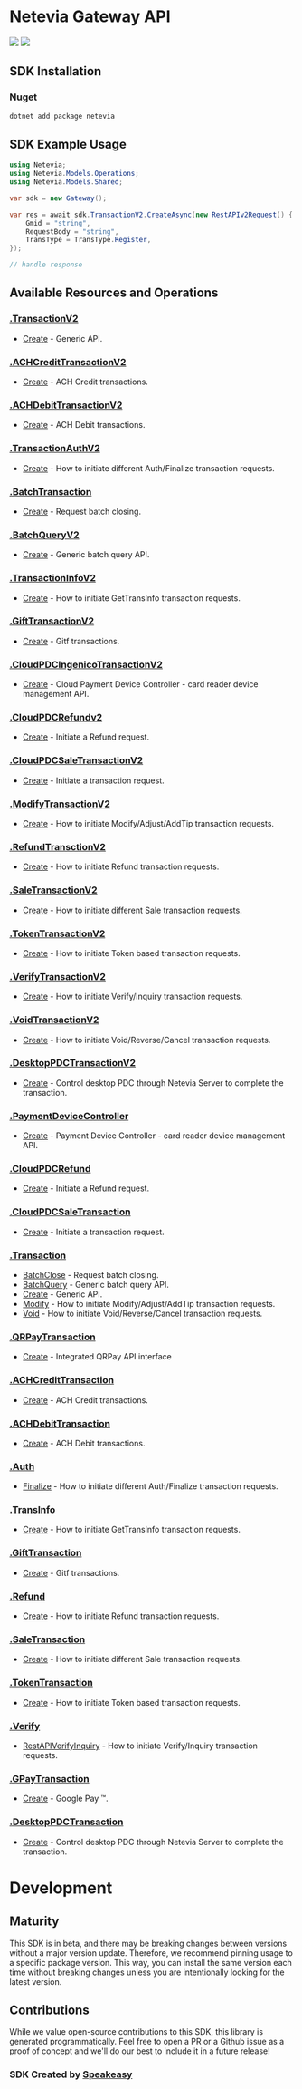 # Netevia Gateway API

<div align="left">
    <a href="https://speakeasyapi.dev/"><img src="https://custom-icon-badges.demolab.com/badge/-Built%20By%20Speakeasy-212015?style=for-the-badge&logoColor=FBE331&logo=speakeasy&labelColor=545454" /></a>
    <a href="https://github.com/speakeasy-sdks/netevia-csharp-sdk.git/actions"><img src="https://img.shields.io/github/actions/workflow/status/speakeasy-sdks/netevia-csharp-sdk/speakeasy_sdk_generation.yml?style=for-the-badge" /></a>
    
</div>

<!-- Start SDK Installation -->
## SDK Installation

### Nuget

```bash
dotnet add package netevia
```
<!-- End SDK Installation -->

## SDK Example Usage
<!-- Start SDK Example Usage -->
```csharp
using Netevia;
using Netevia.Models.Operations;
using Netevia.Models.Shared;

var sdk = new Gateway();

var res = await sdk.TransactionV2.CreateAsync(new RestAPIv2Request() {
    Gmid = "string",
    RequestBody = "string",
    TransType = TransType.Register,
});

// handle response
```
<!-- End SDK Example Usage -->

<!-- Start SDK Available Operations -->
## Available Resources and Operations


### [.TransactionV2](docs/sdks/transactionv2/README.md)

* [Create](docs/sdks/transactionv2/README.md#create) - Generic API.

### [.ACHCreditTransactionV2](docs/sdks/achcredittransactionv2/README.md)

* [Create](docs/sdks/achcredittransactionv2/README.md#create) - ACH Credit transactions.

### [.ACHDebitTransactionV2](docs/sdks/achdebittransactionv2/README.md)

* [Create](docs/sdks/achdebittransactionv2/README.md#create) - ACH Debit transactions.

### [.TransactionAuthV2](docs/sdks/transactionauthv2/README.md)

* [Create](docs/sdks/transactionauthv2/README.md#create) - How to initiate different Auth/Finalize transaction requests.

### [.BatchTransaction](docs/sdks/batchtransaction/README.md)

* [Create](docs/sdks/batchtransaction/README.md#create) - Request batch closing.

### [.BatchQueryV2](docs/sdks/batchqueryv2/README.md)

* [Create](docs/sdks/batchqueryv2/README.md#create) - Generic batch query API.

### [.TransactionInfoV2](docs/sdks/transactioninfov2/README.md)

* [Create](docs/sdks/transactioninfov2/README.md#create) - How to initiate GetTransInfo transaction requests.

### [.GiftTransactionV2](docs/sdks/gifttransactionv2/README.md)

* [Create](docs/sdks/gifttransactionv2/README.md#create) - Gitf transactions.

### [.CloudPDCIngenicoTransactionV2](docs/sdks/cloudpdcingenicotransactionv2/README.md)

* [Create](docs/sdks/cloudpdcingenicotransactionv2/README.md#create) - Cloud Payment Device Controller - card reader device management API.

### [.CloudPDCRefundv2](docs/sdks/cloudpdcrefundv2/README.md)

* [Create](docs/sdks/cloudpdcrefundv2/README.md#create) - Initiate a Refund request.

### [.CloudPDCSaleTransactionV2](docs/sdks/cloudpdcsaletransactionv2/README.md)

* [Create](docs/sdks/cloudpdcsaletransactionv2/README.md#create) - Initiate a transaction request.

### [.ModifyTransactionV2](docs/sdks/modifytransactionv2/README.md)

* [Create](docs/sdks/modifytransactionv2/README.md#create) - How to initiate Modify/Adjust/AddTip transaction requests.

### [.RefundTransctionV2](docs/sdks/refundtransctionv2/README.md)

* [Create](docs/sdks/refundtransctionv2/README.md#create) - How to initiate Refund transaction requests.

### [.SaleTransactionV2](docs/sdks/saletransactionv2/README.md)

* [Create](docs/sdks/saletransactionv2/README.md#create) - How to initiate different Sale transaction requests.

### [.TokenTransactionV2](docs/sdks/tokentransactionv2/README.md)

* [Create](docs/sdks/tokentransactionv2/README.md#create) - How to initiate Token based transaction requests.

### [.VerifyTransactionV2](docs/sdks/verifytransactionv2/README.md)

* [Create](docs/sdks/verifytransactionv2/README.md#create) - How to initiate Verify/Inquiry transaction requests.

### [.VoidTransactionV2](docs/sdks/voidtransactionv2/README.md)

* [Create](docs/sdks/voidtransactionv2/README.md#create) - How to initiate Void/Reverse/Cancel transaction requests.

### [.DesktopPDCTransactionV2](docs/sdks/desktoppdctransactionv2/README.md)

* [Create](docs/sdks/desktoppdctransactionv2/README.md#create) - Control desktop PDC through Netevia Server to complete the transaction.

### [.PaymentDeviceController](docs/sdks/paymentdevicecontroller/README.md)

* [Create](docs/sdks/paymentdevicecontroller/README.md#create) - Payment Device Controller - card reader device management API.

### [.CloudPDCRefund](docs/sdks/cloudpdcrefund/README.md)

* [Create](docs/sdks/cloudpdcrefund/README.md#create) - Initiate a Refund request.

### [.CloudPDCSaleTransaction](docs/sdks/cloudpdcsaletransaction/README.md)

* [Create](docs/sdks/cloudpdcsaletransaction/README.md#create) - Initiate a transaction request.

### [.Transaction](docs/sdks/transaction/README.md)

* [BatchClose](docs/sdks/transaction/README.md#batchclose) - Request batch closing.
* [BatchQuery](docs/sdks/transaction/README.md#batchquery) - Generic batch query API.
* [Create](docs/sdks/transaction/README.md#create) - Generic API.
* [Modify](docs/sdks/transaction/README.md#modify) - How to initiate Modify/Adjust/AddTip transaction requests.
* [Void](docs/sdks/transaction/README.md#void) - How to initiate Void/Reverse/Cancel transaction requests.

### [.QRPayTransaction](docs/sdks/qrpaytransaction/README.md)

* [Create](docs/sdks/qrpaytransaction/README.md#create) - Integrated QRPay API interface

### [.ACHCreditTransaction](docs/sdks/achcredittransaction/README.md)

* [Create](docs/sdks/achcredittransaction/README.md#create) - ACH Credit transactions.

### [.ACHDebitTransaction](docs/sdks/achdebittransaction/README.md)

* [Create](docs/sdks/achdebittransaction/README.md#create) - ACH Debit transactions.

### [.Auth](docs/sdks/auth/README.md)

* [Finalize](docs/sdks/auth/README.md#finalize) - How to initiate different Auth/Finalize transaction requests.

### [.TransInfo](docs/sdks/transinfo/README.md)

* [Create](docs/sdks/transinfo/README.md#create) - How to initiate GetTransInfo transaction requests.

### [.GiftTransaction](docs/sdks/gifttransaction/README.md)

* [Create](docs/sdks/gifttransaction/README.md#create) - Gitf transactions.

### [.Refund](docs/sdks/refund/README.md)

* [Create](docs/sdks/refund/README.md#create) - How to initiate Refund transaction requests.

### [.SaleTransaction](docs/sdks/saletransaction/README.md)

* [Create](docs/sdks/saletransaction/README.md#create) - How to initiate different Sale transaction requests.

### [.TokenTransaction](docs/sdks/tokentransaction/README.md)

* [Create](docs/sdks/tokentransaction/README.md#create) - How to initiate Token based transaction requests.

### [.Verify](docs/sdks/verify/README.md)

* [RestAPIVerifyInquiry](docs/sdks/verify/README.md#restapiverifyinquiry) - How to initiate Verify/Inquiry transaction requests.

### [.GPayTransaction](docs/sdks/gpaytransaction/README.md)

* [Create](docs/sdks/gpaytransaction/README.md#create) - Google Pay ™.

### [.DesktopPDCTransaction](docs/sdks/desktoppdctransaction/README.md)

* [Create](docs/sdks/desktoppdctransaction/README.md#create) - Control desktop PDC through Netevia Server to complete the transaction.
<!-- End SDK Available Operations -->

<!-- Start Dev Containers -->

<!-- End Dev Containers -->

<!-- Placeholder for Future Speakeasy SDK Sections -->

# Development

## Maturity

This SDK is in beta, and there may be breaking changes between versions without a major version update. Therefore, we recommend pinning usage
to a specific package version. This way, you can install the same version each time without breaking changes unless you are intentionally
looking for the latest version.

## Contributions

While we value open-source contributions to this SDK, this library is generated programmatically.
Feel free to open a PR or a Github issue as a proof of concept and we'll do our best to include it in a future release!

### SDK Created by [Speakeasy](https://docs.speakeasyapi.dev/docs/using-speakeasy/client-sdks)
